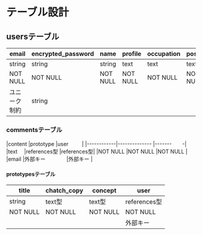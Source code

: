# テーブル設計

## usersテーブル

|email       |encrypted_password|name    |profile  |occupation|position |
|------------|------------------|--------|---------|----------|---------|
|string      |string            |string  |text     |text      |text     |  
|NOT NULL    |NOT NULL          |NOT NULL|NOT NULL |NOT NULL  |NOT NULL |
|ユニーク制約 |string            |        |         |          |         |

### commentsテーブル

|content     |prototype      |user   　　 |
|------------|-------------- |-------　　-|
|text      　|references型   |references型|
|NOT NULL    |NOT NULL       |NOT NULL    |
|email       |外部キー　　　　|外部キー    |


#### prototypesテーブル
|title       |chatch_copy      |concept  |user   　　 |
|------------|-----------------|---------|------------|
|string      |text型           |text型   |references型| 
|NOT NULL    |NOT NULL         |NOT NULL |NOT NULL    |
|            |        　　   　|         |外部キー     |     
